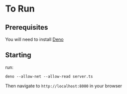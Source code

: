 # To Run
## Prerequisites
You will need to install [Deno](https://deno.land)

## Starting
run:
```
deno --allow-net --allow-read server.ts
```
Then navigate to `http://localhost:8000` in your browser

